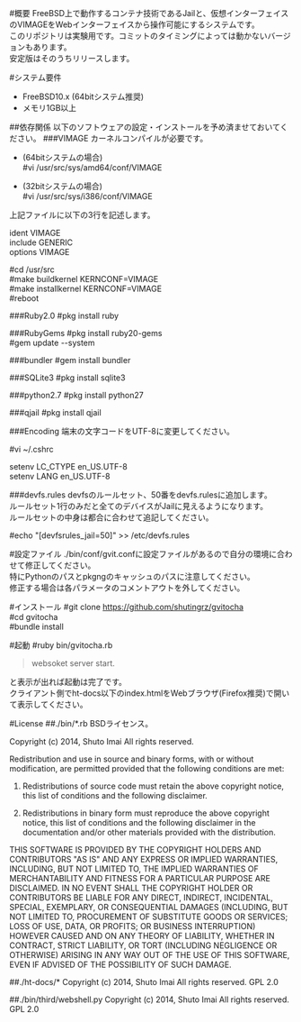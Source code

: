 #概要
FreeBSD上で動作するコンテナ技術であるJailと、仮想インターフェイスのVIMAGEをWebインターフェイスから操作可能にするシステムです。  
このリポジトリは実験用です。コミットのタイミングによっては動かないバージョンもあります。  
安定版はそのうちリリースします。

#システム要件
* FreeBSD10.x (64bitシステム推奨)
* メモリ1GB以上

##依存関係
以下のソフトウェアの設定・インストールを予め済ませておいてください。
###VIMAGE
カーネルコンパイルが必要です。

* (64bitシステムの場合)  
\#vi /usr/src/sys/amd64/conf/VIMAGE  

* (32bitシステムの場合)  
\#vi /usr/src/sys/i386/conf/VIMAGE

上記ファイルに以下の3行を記述します。
> 
ident VIMAGE  
include GENERIC  
options VIMAGE  


\#cd /usr/src  
\#make buildkernel KERNCONF=VIMAGE  
\#make installkernel KERNCONF=VIMAGE  
\#reboot

###Ruby2.0
\#pkg install ruby

###RubyGems
\#pkg install ruby20-gems  
\#gem update --system  

###bundler
\#gem install bundler

###SQLite3
\#pkg install sqlite3

###python2.7
\#pkg install python27

###qjail
\#pkg install qjail

###Encoding
端末の文字コードをUTF-8に変更してください。

\#vi ~/.cshrc  
> 
setenv  LC_CTYPE en_US.UTF-8  
setenv  LANG     en_US.UTF-8

###devfs.rules
devfsのルールセット、50番をdevfs.rulesに追加します。  
ルールセット1行のみだと全てのデバイスがJailに見えるようになります。  
ルールセットの中身は都合に合わせて追記してください。

\#echo "[devfsrules_jail=50]" >> /etc/devfs.rules

#設定ファイル
./bin/conf/gvit.confに設定ファイルがあるので自分の環境に合わせて修正してください。  
特にPythonのパスとpkgngのキャッシュのパスに注意してください。  
修正する場合は各パラメータのコメントアウトを外してください。  

#インストール
\#git clone https://github.com/shutingrz/gvitocha  
\#cd gvitocha  
\#bundle install  

#起動
\#ruby bin/gvitocha.rb
> websoket server start.  

と表示が出れば起動は完了です。  
クライアント側でht-docs以下のindex.htmlをWebブラウザ(Firefox推奨)で開いて表示してください。

#License
##./bin/*.rb
BSDライセンス。  

Copyright (c) 2014, Shuto Imai
All rights reserved.

Redistribution and use in source and binary forms, with or without modification, are permitted provided that the following conditions are met:

1. Redistributions of source code must retain the above copyright notice, this list of conditions and the following disclaimer.

2. Redistributions in binary form must reproduce the above copyright notice, this list of conditions and the following disclaimer in the documentation and/or other materials provided with the distribution.

THIS SOFTWARE IS PROVIDED BY THE COPYRIGHT HOLDERS AND CONTRIBUTORS "AS IS" AND ANY EXPRESS OR IMPLIED WARRANTIES, INCLUDING, BUT NOT LIMITED TO, THE IMPLIED WARRANTIES OF MERCHANTABILITY AND FITNESS FOR A PARTICULAR PURPOSE ARE DISCLAIMED. IN NO EVENT SHALL THE COPYRIGHT HOLDER OR CONTRIBUTORS BE LIABLE FOR ANY DIRECT, INDIRECT, INCIDENTAL, SPECIAL, EXEMPLARY, OR CONSEQUENTIAL DAMAGES (INCLUDING, BUT NOT LIMITED TO, PROCUREMENT OF SUBSTITUTE GOODS OR SERVICES; LOSS OF USE, DATA, OR PROFITS; OR BUSINESS INTERRUPTION) HOWEVER CAUSED AND ON ANY THEORY OF LIABILITY, WHETHER IN CONTRACT, STRICT LIABILITY, OR TORT (INCLUDING NEGLIGENCE OR OTHERWISE) ARISING IN ANY WAY OUT OF THE USE OF THIS SOFTWARE, EVEN IF ADVISED OF THE POSSIBILITY OF SUCH DAMAGE.

##./ht-docs/*
Copyright (c) 2014, Shuto Imai
All rights reserved.
GPL 2.0

##./bin/third/webshell.py
Copyright (c) 2014, Shuto Imai
All rights reserved.
GPL 2.0